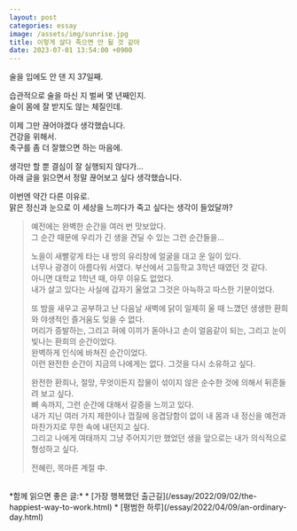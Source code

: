 ```yaml
---
layout: post
categories: essay
image: /assets/img/sunrise.jpg
title: 이렇게 살다 죽으면 안 될 것 같아
date: 2023-07-01 13:54:00 +0900
---
```


술을 입에도 안 댄 지 37일째.

습관적으로 술을 마신 지 벌써 몇 년째인지.  
술이 몸에 잘 받지도 않는 체질인데.

이제 그만 끊어야겠다 생각했습니다.  
건강을 위해서.  
축구를 좀 더 잘했으면 하는 마음에.  

생각만 할 뿐 결심이 잘 실행되지 않다가...  
아래 글을 읽으면서 정말 끊어보고 싶다 생각했습니다.

이번엔 약간 다른 이유로.  
맑은 정신과 눈으로 이 세상을 느끼다가 죽고 싶다는 생각이 들었달까?

> 예전에는 완벽한 순간을 여러 번 맛보았다.  
> 그 순간 때문에 우리가 긴 생을 견딜 수 있는 그런 순간들을...
>
> 노을이 새빨갛게 타는 내 방의 유리창에 얼굴을 대고 운 일이 있다.  
> 너무나 광경이 아름다워 서였다. 부산에서 고등학교 3학년 때였던 것 같다.  
> 아니면 대학교 1학년 때, 아무 이유도 없었다.  
> 내가 살고 있다는 사실에 갑자기 울었고 그것은 아늑하고 따스한 기분이었다.
> 
> 또 밤을 새우고 공부하고 난 다음날 새벽에 닭이 일제히 울 때 느꼈던 생생한 환희와 야생적인 즐거움도 잊을 수 없다.  
> 머리가 증발하는, 그리고 혀에 이끼가 돋아나고 손이 얼음같이 되는, 그리고 눈이 빛나는 환희의 순간이었다.  
> 완벽하게 인식에 바쳐진 순간이었다.  
> 이런 완전한 순간이 지금의 나에게는 없다. 그것을 다시 소유하고 싶다.
> 
> 완전한 환희나, 절망, 무엇이든지 잡물이 섞이지 않은 순수한 것에 의해서 뒤흔들려 보고 싶다.  
> 뼈 속까지, 그런 순간에 대해서 갈증을 느끼고 있다.  
> 내가 지닌 여러 가지 제한이나 껍질에 응겹당함이 없이 내 몸과 내 정신을 예전과 마찬가지로 무한 속에 내던지고 싶다.  
> 그리고 나에게 여태까지 그냥 주어지기만 했었던 생을 앞으로는 내가 의식적으로 형성하고 싶다.  
>
> 전혜린, 목마른 계절 中.

<br>
*함께 읽으면 좋은 글:*
* [가장 행복했던 출근길](/essay/2022/09/02/the-happiest-way-to-work.html)
* [평범한 하루](/essay/2022/04/09/an-ordinary-day.html)